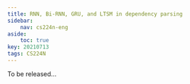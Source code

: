 ```yaml
---
title: RNN, Bi-RNN, GRU, and LTSM in dependency parsing
sidebar:
    nav: cs224n-eng
aside:
    toc: true
key: 20210713
tags: CS224N
---
```

To be released...